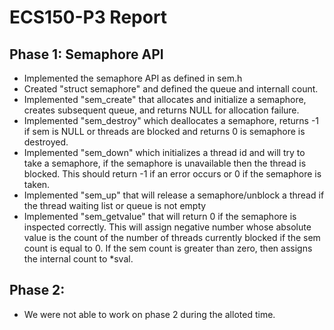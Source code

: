 # ECS150-P3 Report

## Phase 1: Semaphore API
- Implemented the semaphore API as defined in sem.h
- Created "struct semaphore" and defined the queue and internall count. 
- Implemented "sem_create" that allocates and initialize a semaphore, creates subsequent queue, and returns NULL for allocation failure.
- Implemented "sem_destroy" which deallocates a semaphore, returns -1 if sem is NULL or threads are blocked and returns 0 is semaphore is   destroyed.
- Implemented "sem_down" which initializes a thread id and will try to take a semaphore, if the semaphore is unavailable then the thread     is blocked. This should return -1 if an error occurs or 0 if the semaphore is taken.
- Implemented "sem_up" that will release a semaphore/unblock a thread if the thread waiting list or queue is not empty
- Implemented "sem_getvalue" that will return 0 if the semaphore is inspected correctly. This will assign negative number whose absolute      value is the count of the number of threads currently blocked if the sem count is equal to 0. If the sem count is greater than zero,      then assigns the internal count to *sval.



## Phase 2:
- We were not able to work on phase 2 during the alloted time.
